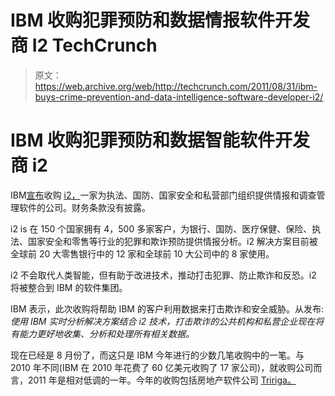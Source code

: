 # IBM 收购犯罪预防和数据情报软件开发商 I2 TechCrunch

> 原文：<https://web.archive.org/web/http://techcrunch.com/2011/08/31/ibm-buys-crime-prevention-and-data-intelligence-software-developer-i2/>

# IBM 收购犯罪预防和数据智能软件开发商 i2

IBM[宣布](https://web.archive.org/web/20230203092245/http://www.marketwatch.com/story/ibm-to-acquire-i2-to-accelerate-big-data-analytics-to-transform-global-cities-2011-08-31)收购 [i2，](https://web.archive.org/web/20230203092245/http://www.i2group.com/)一家为执法、国防、国家安全和私营部门组织提供情报和调查管理软件的公司。财务条款没有披露。

i2 is 在 150 个国家拥有 4，500 多家客户，为银行、国防、医疗保健、保险、执法、国家安全和零售等行业的犯罪和欺诈预防提供情报分析。i2 解决方案目前被全球前 20 大零售银行中的 12 家和全球前 10 大公司中的 8 家使用。

i2 不会取代人类智能，但有助于改进技术，推动打击犯罪、防止欺诈和反恐。i2 将被整合到 IBM 的软件集团。

IBM 表示，此次收购将帮助 IBM 的客户利用数据来打击欺诈和安全威胁。从发布:*使用 IBM 实时分析解决方案结合 i2 技术，打击欺诈的公共机构和私营企业现在将有能力更好地收集、分析和处理所有相关数据。*

现在已经是 8 月份了，而这只是 IBM 今年进行的少数几笔收购中的一笔。与 2010 年不同(IBM 在 2010 年花费了 60 亿美元收购了 17 家公司)，就收购公司而言，2011 年是相对低调的一年。今年的收购包括房地产软件公司 [Tririga。](https://web.archive.org/web/20230203092245/https://techcrunch.com/2011/03/22/ibm-buys-real-estate-and-facilities-management-software-company-tririga/)